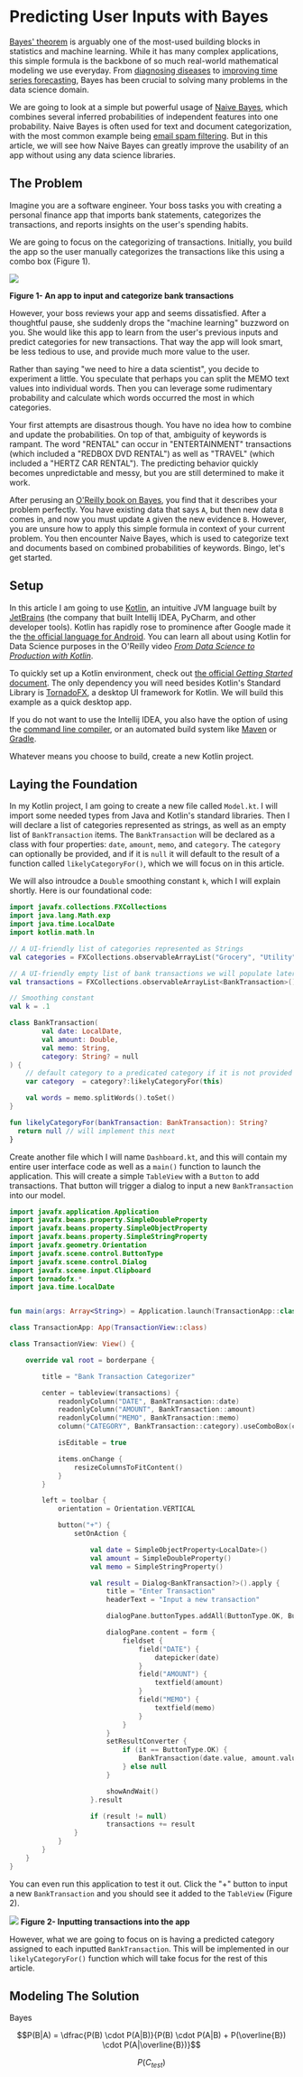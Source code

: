 # Predicting User Inputs with Bayes

[Bayes' theorem](https://en.wikipedia.org/wiki/Bayes%27_theorem) is arguably one of the most-used building blocks in statistics and machine learning. While it has many complex applications, this simple formula is the backbone of so much real-world mathematical modeling we use everyday. From [diagnosing diseases](https://brilliant.org/wiki/bayesian-theory-in-science-and-math/#biomedical-test-results) to [improving time series forecasting](https://multithreaded.stitchfix.com/blog/2016/04/21/forget-arima/), Bayes has been crucial to solving many problems in the data science domain.

We are going to look at a simple but powerful usage of [Naive Bayes](https://en.wikipedia.org/wiki/Naive_Bayes_classifier), which combines several inferred probabilities of independent features into one probability. Naive Bayes is often used for text and document categorization, with the most common example being [email spam filtering](https://en.wikipedia.org/wiki/Naive_Bayes_spam_filtering). But in this article, we will see how Naive Bayes can greatly improve the usability of an app without using any data science libraries.

## The Problem

Imagine you are a software engineer. Your boss tasks you with creating a personal finance app that imports bank statements, categorizes the transactions, and reports insights on the user's spending habits.

We are going to focus on the categorizing of transactions. Initially, you build the app so the user manually categorizes the transactions like this using a combo box (Figure 1).

![](https://i.imgur.com/VOWWP6o.png)

**Figure 1- An app to input and categorize bank transactions**

However, your boss reviews your app and seems dissatisfied. After a thoughtful pause, she suddenly drops the "machine learning" buzzword on you. She would like this app to learn from the user's previous inputs and predict categories for new transactions. That way the app will look smart, be less tedious to use, and provide much more value to the user.

Rather than saying "we need to hire a data scientist", you decide to experiment a little. You speculate that perhaps you can split the MEMO text values into individual words. Then you can leverage some rudimentary probability and calculate which words occurred the most in which categories.

Your first attempts are disastrous though. You have no idea how to combine and update the probabilities. On top of that, ambiguity of keywords is rampant. The word "RENTAL" can occur in "ENTERTAINMENT" transactions (which included a "REDBOX DVD RENTAL") as well as "TRAVEL" (which included a "HERTZ CAR RENTAL"). The predicting behavior quickly becomes unpredictable and messy, but you are still determined to make it work.

After perusing an [O'Reilly book on Bayes](https://www.safaribooksonline.com/library/view/think-bayes/9781491945407/), you find that it describes your problem perfectly. You have existing data that says `A`, but then new data `B` comes in, and now you must update `A` given the new evidence `B`. However, you are unsure how to apply this simple formula in context of your current problem. You then encounter Naive Bayes, which is used to categorize text and documents based on combined probabilities of keywords. Bingo, let's get started.

## Setup

In this article I am going to use [Kotlin](https://kotlinlang.org/), an intuitive JVM language built by [JetBrains](https://www.jetbrains.com/) (the company that built Intellij IDEA, PyCharm, and other developer tools). Kotlin has rapidly rose to prominence after Google made it the [the official language for Android](https://kotlinlang.org/docs/reference/android-overview.html). You can learn all about using Kotlin for Data Science purposes in the O'Reilly video [_From Data Science to Production with Kotlin_](https://www.safaribooksonline.com/library/view/from-data-science/9781491998205/).

To quickly set up a Kotlin environment, check out [the official _Getting Started_ document](https://kotlinlang.org/docs/tutorials/getting-started.html). The only dependency you will need besides Kotlin's Standard Library is [TornadoFX](https://tornadofx.io/), a desktop UI framework for Kotlin. We will build this example as a quick desktop app.

If you do not want to use the Intellij IDEA, you also have the option of using the [command line compiler](https://kotlinlang.org/docs/tutorials/command-line.html), or an automated build system like [Maven](https://kotlinlang.org/docs/reference/using-maven.html) or [Gradle](https://kotlinlang.org/docs/reference/using-gradle.html).

Whatever means you choose to build, create a new Kotlin project.

## Laying the Foundation

In my Kotlin project, I am going to create a new file called `Model.kt`. I will import some needed types from Java and Kotlin's standard libraries. Then I will declare a list of categories represented as strings, as well as an empty list of `BankTransaction` items. The `BankTransaction` will be declared as a class with four properties: `date`, `amount`, `memo`, and `category`. The `category` can optionally be provided, and if it is `null` it will default to the result of a function called `likelyCategoryFor()`, which we will focus on in this article.

We will also introudce a `Double` smoothing constant `k`, which I will explain shortly. Here is our foundational code:

```kotlin
import javafx.collections.FXCollections
import java.lang.Math.exp
import java.time.LocalDate
import kotlin.math.ln

// A UI-friendly list of categories represented as Strings
val categories = FXCollections.observableArrayList("Grocery", "Utility", "Electronics", "Entertainment", "Coffee", "Restaurants","Travel")

// A UI-friendly empty list of bank transactions we will populate later
val transactions = FXCollections.observableArrayList<BankTransaction>()

// Smoothing constant
val k = .1

class BankTransaction(
        val date: LocalDate,
        val amount: Double,
        val memo: String,
        category: String? = null
) {
    // default category to a predicated category if it is not provided
    var category  = category?:likelyCategoryFor(this)

    val words = memo.splitWords().toSet()
}

fun likelyCategoryFor(bankTransaction: BankTransaction): String?
  return null // will implement this next
}
```

Create another file which I will name `Dashboard.kt`, and this will contain my entire user interface code as well as a `main()` function to launch the application. This will create a simple `TableView` with a `Button` to add transactions. That button will trigger a dialog to input a new `BankTransaction` into our model.

```kotlin
import javafx.application.Application
import javafx.beans.property.SimpleDoubleProperty
import javafx.beans.property.SimpleObjectProperty
import javafx.beans.property.SimpleStringProperty
import javafx.geometry.Orientation
import javafx.scene.control.ButtonType
import javafx.scene.control.Dialog
import javafx.scene.input.Clipboard
import tornadofx.*
import java.time.LocalDate


fun main(args: Array<String>) = Application.launch(TransactionApp::class.java, *args)

class TransactionApp: App(TransactionView::class)

class TransactionView: View() {

    override val root = borderpane {

        title = "Bank Transaction Categorizer"

        center = tableview(transactions) {
            readonlyColumn("DATE", BankTransaction::date)
            readonlyColumn("AMOUNT", BankTransaction::amount)
            readonlyColumn("MEMO", BankTransaction::memo)
            column("CATEGORY", BankTransaction::category).useComboBox(categories)

            isEditable = true

            items.onChange {
                resizeColumnsToFitContent()
            }
        }

        left = toolbar {
            orientation = Orientation.VERTICAL

            button("+") {
                setOnAction {

                    val date = SimpleObjectProperty<LocalDate>()
                    val amount = SimpleDoubleProperty()
                    val memo = SimpleStringProperty()

                    val result = Dialog<BankTransaction?>().apply {
                        title = "Enter Transaction"
                        headerText = "Input a new transaction"

                        dialogPane.buttonTypes.addAll(ButtonType.OK, ButtonType.CANCEL)

                        dialogPane.content = form {
                            fieldset {
                                field("DATE") {
                                    datepicker(date)
                                }
                                field("AMOUNT") {
                                    textfield(amount)
                                }
                                field("MEMO") {
                                    textfield(memo)
                                }
                            }
                        }
                        setResultConverter {
                            if (it == ButtonType.OK) {
                                BankTransaction(date.value, amount.value, memo.value)
                            } else null
                        }

                        showAndWait()
                    }.result

                    if (result != null)
                        transactions += result
                }
            }
        }
    }
}
```

You can even run this application to test it out. Click the "+" button to input a new `BankTransaction` and you should see it added to the `TableView` (Figure 2).

![](https://i.imgur.com/lBhtjws.png)
**Figure 2- Inputting transactions into the app**

However, what we are going to focus on is having a predicted category assigned to each inputted `BankTransaction`. This will be implemented in our `likelyCategoryFor()` function which will take focus for the rest of this article.

## Modeling The Solution

Bayes

$$P(B|A) = \dfrac{P(B) \cdot P(A|B)}{P(B) \cdot P(A|B) +
 P(\overline{B}) \cdot P(A|\overline{B})}$$

$$P(C_{test})$$
